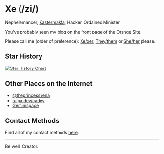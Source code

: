 # Xe (/zi/)

Nephelemancer, [Kastermakfa](https://xeiaso.net/blog/practical-kasmakfa-2019-04-21), Hacker, Ordained Minister

You've probably seen [my blog](https://xeiaso.net/blog) on the front page of the Orange Site.

Please call me (order of preference): [Xe/xer](http://pronouns.within.lgbt/xe/xer), [They/them](http://pronouns.within.lgbt/they) or [She/her](http://pronouns.within.lgbt/she) please.

## Star History

[![Star History Chart](https://api.star-history.com/svg?repos=Xe/site,Xe/waifud,Xe/x,Xe/when-then-zen,Xe/xess&type=Timeline)](https://star-history.com/#Xe/site&Xe/waifud&Xe/x&Xe/when-then-zen&Xe/xess&Timeline)

## Other Places on the Internet

- [@theprincessxena](https://twitter.com/theprincessxena)
- [tulpa.dev/cadey](https://tulpa.dev/cadey)
- [Geminispace](https://portal.mozz.us/gemini/cetacean.club/)

## Contact Methods

Find all of my contact methods [here](https://xeiaso.net/contact).

---

Be well, Creator.
